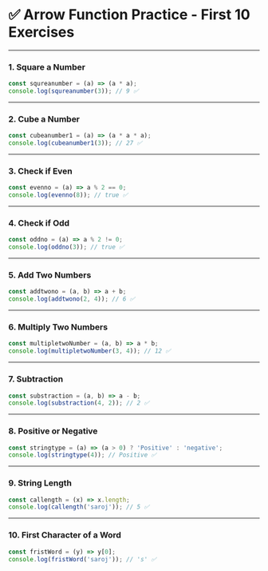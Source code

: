 
# ✅ Arrow Function Practice - First 10 Exercises

---

### 1. Square a Number
```js
const squreanumber = (a) => (a * a);
console.log(squreanumber(3)); // 9 ✅
```

---

### 2. Cube a Number
```js
const cubeanumber1 = (a) => (a * a * a);
console.log(cubeanumber1(3)); // 27 ✅
```

---

### 3. Check if Even
```js
const evenno = (a) => a % 2 == 0;
console.log(evenno(8)); // true ✅
```

---

### 4. Check if Odd
```js
const oddno = (a) => a % 2 != 0;
console.log(oddno(3)); // true ✅
```

---

### 5. Add Two Numbers
```js
const addtwono = (a, b) => a + b;
console.log(addtwono(2, 4)); // 6 ✅
```

---

### 6. Multiply Two Numbers
```js
const multipletwoNumber = (a, b) => a * b;
console.log(multipletwoNumber(3, 4)); // 12 ✅
```

---

### 7. Subtraction
```js
const substraction = (a, b) => a - b;
console.log(substraction(4, 2)); // 2 ✅
```

---

### 8. Positive or Negative
```js
const stringtype = (a) => (a > 0) ? 'Positive' : 'negative';
console.log(stringtype(4)); // Positive ✅
```

---

### 9. String Length
```js
const callength = (x) => x.length;
console.log(callength('saroj')); // 5 ✅
```

---

### 10. First Character of a Word
```js
const fristWord = (y) => y[0];
console.log(fristWord('saroj')); // 's' ✅
```
